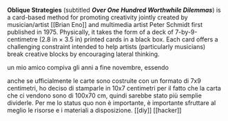**Oblique Strategies** (subtitled _**Over One Hundred Worthwhile Dilemmas**_) is a card-based method for promoting creativity jointly created by musician/artist [[Brian Eno]] and multimedia artist Peter Schmidt first published in 1975. Physically, it takes the form of a deck of 7-by-9-centimetre (2.8 in × 3.5 in) printed cards in a black box. Each card offers a challenging constraint intended to help artists (particularly musicians) break creative blocks by encouraging lateral thinking.

un mio amico compiva gli anni a fine novembre, essendo

anche se ufficialmente le carte sono costruite con un formato di 7x9 centimetri, ho deciso di stamparle in 10x7 centimetri per il fatto che la carta che ci vendono sono di 100x70 cm, quindi sarebbe stato più semplie dividerle. Per me lo status quo non è importante, è importante sfruttare al meglio le risorse e i materiali a disposizione. [[diy]] [[hacker]]
